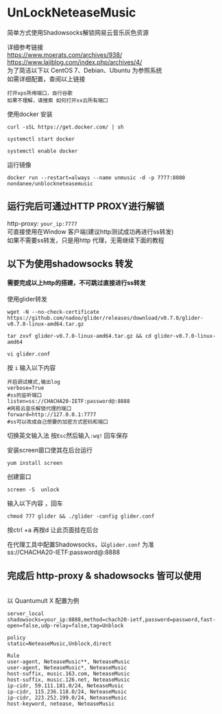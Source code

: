# UnLockNeteaseMusic

简单方式使用Shadowsocks解锁网易云音乐灰色资源

详细参考链接<br>
https://www.moerats.com/archives/938/<br>
https://www.lajiblog.com/index.php/archives/4/
<br>
为了简洁以下以 CentOS 7、Debian、Ubuntu 为参照系统
<br>如需详细配置，查阅以上链接<br>

`打开vps所用端口，自行谷歌`<br>`如果不理解，请搜索 如何打开xx云所有端口`

使用docker 安装
```
curl -sSL https://get.docker.com/ | sh

systemctl start docker

systemctl enable docker
```
运行镜像

```
docker run --restart=always --name unmusic -d -p 7777:8080 nondanee/unblockneteasemusic
```
## 运行完后可通过HTTP PROXY进行解锁
http-proxy: `your_ip:7777`
<br>可直接使用在Window 客户端(建议http测试成功再进行ss转发)
<br>如果不需要ss转发，只是用http 代理，无需继续下面的教程
<br>
## 以下为使用shadowsocks 转发
#### 需要完成以上http的搭建，不可跳过直接进行ss转发

使用glider转发
```
wget -N --no-check-certificate https://github.com/nadoo/glider/releases/download/v0.7.0/glider-v0.7.0-linux-amd64.tar.gz

tar zxvf glider-v0.7.0-linux-amd64.tar.gz && cd glider-v0.7.0-linux-amd64

vi glider.conf
```
按 `i` 输入以下内容
```
开启调试模式,输出log
verbose=True
#ss的监听端口
listen=ss://CHACHA20-IETF:password@:8888
#网易云音乐解锁代理的端口
forward=http://127.0.0.1:7777
#ss可以改成自己想要的加密方式密码和端口
```
切换英文输入法 按` Esc `然后输入`:wq!` 回车保存

安装screen窗口使其在后台运行
```
yum install screen 
```
创建窗口
```
screen -S  unlock 
```
输入以下内容 ，回车
```
chmod 777 glider && ./glider -config glider.conf
```
按ctrl +a  再按d 让此页面挂在后台

在代理工具中配置Shadowsocks，以`glider.conf` 为准
<br>ss://CHACHA20-IETF:password@:8888
 
## 完成后 http-proxy & shadowsocks 皆可以使用
<br>
以 Quantumult X 配置为例
<br>

```
server_local
shadowsocks=your_ip:8888,method=chach20-ietf,password=password,fast-open=false,udp-relay=false,tag=Unblock

policy
static=NeteaseMusic,Unblock,direct

Rule
user-agent, NeteaseMusic**, NeteaseMusic
user-agent, NeteaseMusic*, NeteaseMusic
host-suffix, music.163.com, NeteaseMusic
host-suffix, music.126.net, NeteaseMusic
ip-cidr, 59.111.181.0/24, NeteaseMusic
ip-cidr, 115.236.118.0/24, NeteaseMusic
ip-cidr, 223.252.199.0/24, NeteaseMusic
host-keyword, netease, NeteaseMusic
```
